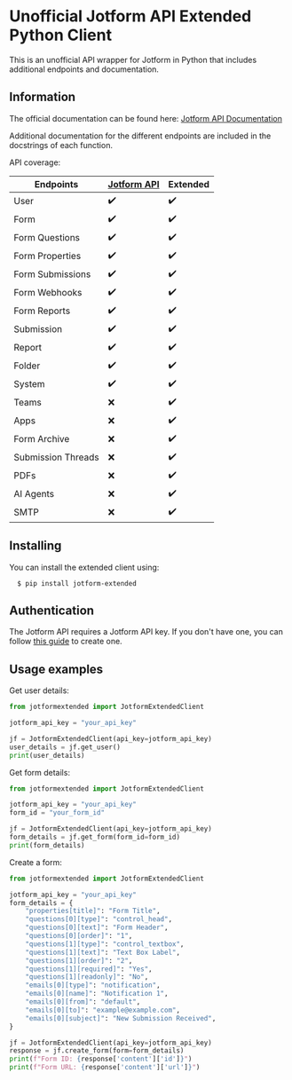 
# Unofficial Jotform API Extended Python Client

This is an unofficial API wrapper for Jotform in Python that includes additional endpoints and documentation.

## Information
The official documentation can be found here: [Jotform API Documentation](https://api.jotform.com/docs)

Additional documentation for the different endpoints are included in the docstrings of each function.

API coverage:

| Endpoints | [Jotform API](https://github.com/jotform/jotform-api-python/) | Extended |
|---|---|---|
| User | ✔️ | ✔️ |
| Form | ✔️ | ✔️ |
| Form Questions | ✔️ | ✔️ |
| Form Properties | ✔️ | ✔️ |
| Form Submissions | ✔️ | ✔️ |
| Form Webhooks | ✔️ | ✔️ |
| Form Reports | ✔️ | ✔️ |
| Submission | ✔️ | ✔️ |
| Report | ✔️ | ✔️ |
| Folder | ✔️ | ✔️ |
| System | ✔️ | ✔️ |
| Teams | ❌ | ✔️ |
| Apps | ❌ | ✔️ |
| Form Archive | ❌ | ✔️ |
| Submission Threads | ❌ | ✔️ |
| PDFs | ❌ | ✔️ |
| AI Agents | ❌ | ✔️ |
| SMTP | ❌ | ✔️ |

## Installing
You can install the extended client using:

      $ pip install jotform-extended

## Authentication
The Jotform API requires a Jotform API key. If you don't have one, you can follow [this guide](https://www.jotform.com/help/253-how-to-create-a-jotform-api-key/) to create one.

## Usage examples
Get user details:
```python
from jotformextended import JotformExtendedClient

jotform_api_key = "your_api_key"

jf = JotformExtendedClient(api_key=jotform_api_key)
user_details = jf.get_user()
print(user_details)
```
Get form details:
```python
from jotformextended import JotformExtendedClient

jotform_api_key = "your_api_key"
form_id = "your_form_id"

jf = JotformExtendedClient(api_key=jotform_api_key)
form_details = jf.get_form(form_id=form_id)
print(form_details)
```
Create a form:
```python
from jotformextended import JotformExtendedClient

jotform_api_key = "your_api_key"
form_details = {
    "properties[title]": "Form Title",
    "questions[0][type]": "control_head",
    "questions[0][text]": "Form Header",
    "questions[0][order]": "1",
    "questions[1][type]": "control_textbox",
    "questions[1][text]": "Text Box Label",
    "questions[1][order]": "2",
    "questions[1][required]": "Yes",
    "questions[1][readonly]": "No",
    "emails[0][type]": "notification",
    "emails[0][name]": "Notification 1",
    "emails[0][from]": "default",
    "emails[0][to]": "example@example.com",
    "emails[0][subject]": "New Submission Received",
}

jf = JotformExtendedClient(api_key=jotform_api_key)
response = jf.create_form(form=form_details)
print(f"Form ID: {response['content']['id']}")
print(f"Form URL: {response['content']['url']}")
```
